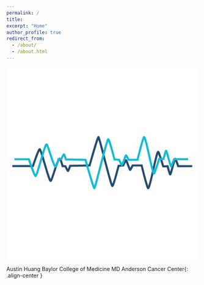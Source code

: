 ```yaml
---
permalink: /
title: 
excerpt: "Home"
author_profile: true
redirect_from: 
  - /about/
  - /about.html
---
```



![](/zAfk6Yr.gif)

Austin Huang
Baylor College of Medicine
MD Anderson Cancer Center{: .align-center }
